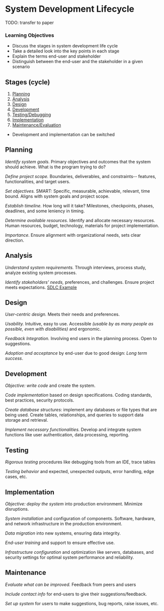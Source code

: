 # System Development Lifecycle

TODO: transfer to paper

### Learning Objectives

- Discuss the stages in system development life cycle
- Take a detailed look into the key points in each stage
- Explain the terms end-user and stakeholder
- Distinguish between the end-user and the stakeholder in a given scenario

## Stages (cycle)

1. [Planning](#planning)
2. [Analysis](#analysis)
3. [Design](#design) 
4. [Development](#development)
5. [Testing/Debugging](#testing)
6. [Implementation](#implementation)
7. [Maintenance/Evaluation](#maintenance)

- Development and implementation can be switched

## Planning

*Identify system goals.* Primary objectives and outcomes that the system should
achieve. What is the program trying to do?

*Define project scope.* Boundaries, deliverables, and constraints-- features,
functionalities, and target users.

*Set objectives.* SMART: Specific, measurable, achievable, relevant, time
bound. Aligns with system goals and project scope.

*Establish timeline.* How long will it take? Milestones, checkpoints, phases,
deadlines, and some leniency in timing. 

*Determine available resources.* Identify and allocate necessary resources.
Human resources, budget, technology, materials for project implementation.

*Importance.* Ensure alignment with organizational needs, sets clear direction.

## Analysis

*Understand system requirements.* Through interviews, process study, analyze
existing system processes.

*Identify stakeholders' needs,* preferences, and challenges. Ensure project
meets expectations. [SDLC Example](img/sdlc_example.png)

## Design

*User-centric design.* Meets their needs and preferences.

*Usability.* Intuitive, easy to use. Accessible _(usable by as many people as
possible, even with disabilities)_ and ergonomic.

*Feedback Integration.* Involving end users in the planning process. Open to
suggestions.

*Adoption and acceptance* by end-user due to good design: *Long term success*.

## Development

*Objective: write code* and create the system.

*Code implementation* based on design specifications. Coding standards, best
practices, security protocols.

*Create database structures:* implement any databases or file types that are
being used. Create tables, relationships, and queries to support data storage
and retrieval.

*Implement necessary functionalities.* Develop and integrate system functions
like user authentication, data processing, reporting.

## Testing

*Rigorous testing* procedures like debugging tools from an IDE, trace tables

*Testing behavior* and expected, unexpected outputs, error handling, edge
cases, etc.

## Implementation

*Objective: deploy the system* into production environment. Minimize
disruptions.

*System installation* and configuration of components. Software, hardware, and
network infrastructure in the production environment.

*Data migration* into new systems, ensuring data integrity.

*End-user training* and support to ensure effective use.

*Infrastructure configuration* and optimization like servers, databases, and
security settings for optimal system performance and reliability.

## Maintenance

*Evaluate what can be improved.* Feedback from peers and users

*Include contact info* for end-users to give their suggestions/feedback.

*Set up system* for users to make suggestions, bug reports, raise issues, etc.
